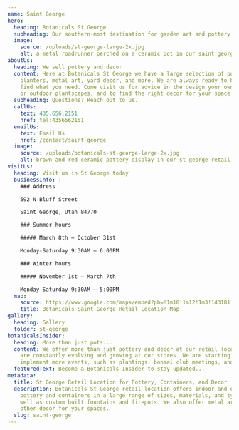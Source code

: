 ```yaml
---
name: Saint George
hero:
  heading: Botanicals St George
  subheading: Our southern-most destination for garden art and pottery
  image:
    source: /uploads/st-george-large-2x.jpg
    alt: a metal roadrunner perched on a ceramic pot in our saint george retail lot
aboutUs:
  heading: We sell pottery and decor
  content: Here at Botanicals St George we have a large selection of pottery,
    planters, metal art, yard decor, and more. We are always ready to help you
    find what you need. Come visit us for advice in the design your own indoor
    or outdoor plantscapes, and to find the right decor for your space.
  subheading: Questions? Reach out to us.
  callUs:
    text: 435.656.2151
    href: tel:4356562151
  emailUs:
    text: Email Us
    href: /contact/saint-george
  image:
    source: /uploads/botanicals-st-george-large-2x.jpg
    alt: brown and red ceramic pottery display in our st george retail lot
visitUs:
  heading: Visit us in St George today
  businessInfo: |-
    ### Address

    592 N Bluff Street

    Saint George, Utah 84770

    ### Summer hours

    ##### March 8th – October 31st

    Monday-Saturday 9:30AM – 6:00PM

    ### Winter hours

    ##### November 1st – March 7th

    Monday-Saturday 9:30AM – 5:00PM
  map:
    source: https://www.google.com/maps/embed?pb=!1m18!1m12!1m3!1d3181.4472715424126!2d-113.59922778474316!3d37.1182726798842!2m3!1f0!2f0!3f0!3m2!1i1024!2i768!4f13.1!3m3!1m2!1s0x80ca5a136a4a7863%3A0x14c048224067b8a8!2sBotanicals!5e0!3m2!1sen!2sus!4v1584996374805!5m2!1sen!2sus
    title: Botanicals Saint George Retail Location Map
gallery:
  heading: Gallery
  folder: st-george
botanicalsInsider:
  heading: More than just pots...
  content: We offer more than just pottery and decor at our retail locations. We
    are constantly evolving and growing at our stores. We are starting to
    implement more events, such as plantings, bonsai club meetings, and more.
  featuredText: Become a Botanicals Insider to stay updated...
metadata:
  title: St George Retail Location for Pottery, Containers, and Decor
  description: Botanicals St George retail location offers indoor and outdoor
    pottery and containers in a large range of sizes, materials, and types, as
    well as custom built fountains and firepots. We also offer metal art and
    other decor for your spaces.
  slug: saint-george
---
```

